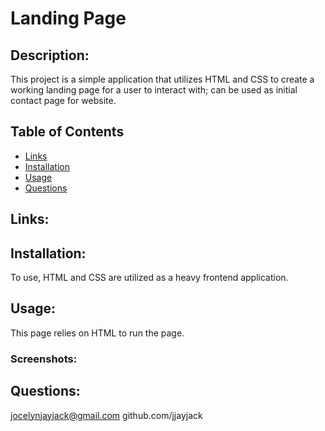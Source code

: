 # Landing Page
  
 
  ## Description:
  This project is a simple application that utilizes HTML and CSS to create a working landing page for a user to interact with; can be used as initial contact page for website.
  ## Table of Contents
  - [Links](#links)
  - [Installation](#installation)
  - [Usage](#usage)
  - [Questions](#email)

  ## Links:

  ## Installation:
  To use, HTML and CSS are utilized as a heavy frontend application.

  ## Usage:
  This page relies on HTML to run the page.
  ### Screenshots:



  ## Questions:
  jocelynjayjack@gmail.com
  github.com/jjayjack
